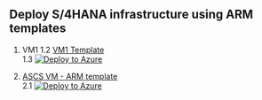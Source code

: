 ## Deploy S/4HANA infrastructure using ARM templates <br/>

1. VM1
1.2  [VM1 Template](https://github.com/ge-duta/azure-acp-public/tree/master/ACP-499%20SAP%20HANA%20on%20Azure/ACP-501%20Deploy%20Resource%20Groups%20and%20VMs%20in%20Availability%20Zones%20(3-Tier%2C%20ASCS%2C%20App%20and%20DB)/VM1-ARM)      
1.3 [![Deploy to Azure ](https://aka.ms/deploytoazurebutton)](https://portal.azure.com/#create/Microsoft.Template/uri/https%3A%2F%2Fraw.githubusercontent.com%2Fge-duta%2Fazure-acp-public%2Fmaster%2FACP-499%2520SAP%2520HANA%2520on%2520Azure%2FACP-501%2520Deploy%2520Resource%2520Groups%2520and%2520VMs%2520in%2520Availability%2520Zones%2520%283-Tier%252C%2520ASCS%252C%2520App%2520and%2520DB%29%2FVM1-ARM%2FVM1-ARM-template.json)  


2. [ASCS VM - ARM template](https://github.com/ge-duta/azure-acp-public/tree/master/ACP-499/ACP-501VMs/ASCS-VM)  
2.1 [![Deploy to Azure ](https://aka.ms/deploytoazurebutton)](https://portal.azure.com/#create/Microsoft.Template/uri/https%3A%2F%2Fraw.githubusercontent.com%2Fge-duta%2Fazure-acp%2Fmain%2FACP-499%2520SAP%2520HANA%2520on%2520Azure%2FACP-501%2520Deploy%2520Resource%2520Groups%2520and%2520VMs%2520in%2520Availability%2520Zones%2520%283-Tier%252C%2520ASCS%252C%2520App%2520and%2520DB%29%2FASCS-VM%2FASCS-VM-.json%3Ftoken%3DGHSAT0AAAAAAB3KENJ6Y7OE4NYUBYUMZ64CY372P2A)  